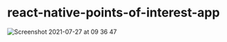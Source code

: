 # react-native-points-of-interest-app
![Screenshot 2021-07-27 at 09 36 47](https://user-images.githubusercontent.com/40175952/127115138-93739ce1-64e2-47e1-8f11-9bf56f55d560.png)
